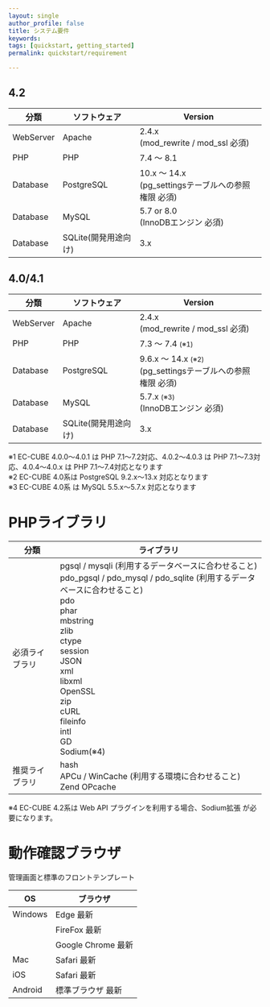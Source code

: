 ```yaml
---
layout: single
author_profile: false
title: システム要件
keywords:
tags: [quickstart, getting_started]
permalink: quickstart/requirement

---
```


## 4.2

| 分類 | ソフトウェア|Version|
|---|-------|---|
|WebServer|Apache |2.4.x <br> (mod_rewrite / mod_ssl 必須) |
|PHP | PHP | 7.4 〜 8.1|
|Database|PostgreSQL| 10.x 〜 14.x <br> (pg_settingsテーブルへの参照権限 必須) |
|Database|MySQL|5.7 or 8.0<br> (InnoDBエンジン 必須) |
|Database|SQLite(開発用途向け) |3.x |

## 4.0/4.1

| 分類 | ソフトウェア|Version|
|---|-------|---|
|WebServer|Apache |2.4.x <br> (mod_rewrite / mod_ssl 必須) |
|PHP | PHP | 7.3 〜 7.4 <small>(※1)</small>|
|Database|PostgreSQL| 9.6.x 〜 14.x <small>(※2)</small><br> (pg_settingsテーブルへの参照権限 必須) |
|Database|MySQL|5.7.x <small>(※3)</small><br> (InnoDBエンジン 必須) |
|Database|SQLite(開発用途向け) |3.x |

※1 EC-CUBE 4.0.0〜4.0.1 は PHP 7.1〜7.2対応、4.0.2〜4.0.3 は PHP 7.1〜7.3対応、4.0.4〜4.0.x は PHP 7.1〜7.4対応となります  
※2 EC-CUBE 4.0系は PostgreSQL 9.2.x〜13.x 対応となります  
※3 EC-CUBE 4.0系 は MySQL 5.5.x〜5.7.x 対応となります

# PHPライブラリ

| 分類 | ライブラリ|
|---|---|
|必須ライブラリ|pgsql / mysqli (利用するデータベースに合わせること) <br> pdo_pgsql / pdo_mysql / pdo_sqlite (利用するデータベースに合わせること) <br> pdo <br> phar <br> mbstring <br> zlib <br> ctype <br> session <br> JSON <br> xml <br> libxml <br> OpenSSL <br> zip <br> cURL <br> fileinfo <br> intl <br> GD <br> Sodium(※4) |
|推奨ライブラリ|hash <br> APCu / WinCache (利用する環境に合わせること) <br> Zend OPcache |

※4 EC-CUBE 4.2系は Web API プラグインを利用する場合、Sodium拡張 が必要になります。

# 動作確認ブラウザ

管理画面と標準のフロントテンプレート

| OS | ブラウザ|
|---|-------|
|Windows | Edge 最新 |
||FireFox 最新 |
||Google Chrome 最新 |
|Mac|Safari 最新|
|iOS|Safari 最新|
|Android| 標準ブラウザ 最新|
